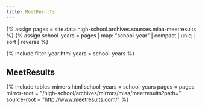 ```yaml
---
title: MeetResults
---
```


{% assign pages = site.data.high-school.archives.sources.miaa-meetresults %}
{% assign school-years = pages | map: "school-year" | compact | uniq | sort | reverse %}

{% include filter-year.html
  years = school-years %}

## MeetResults

{% include tables-mirrors.html
  school-years = school-years
  pages = pages
  mirror-root = "/high-school/archives/mirrors/miaa/meetresults?path="
  source-root = "http://www.meetresults.com/" %}
